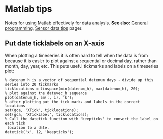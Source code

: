 # Matlab tips

Notes for using Matlab effectively for data analysis. **See also:**
[General programming](programming.md), [Sensor data tips](sensordata_notes.md) pages

## Put date ticklabels on an X-axis

When plotting a timeseries it is often hard to tell when the data is
from because it is easier to plot against a sequential or decimal day,
rather than month, day, year, etc. This puts useful tickmarks and labels
on a timeseries plot:

~~~{.matlab}
% datenum_h is a vector of sequential datenum days - divide up this series into 20 tickmarks
ticklocations = linspace(min(datenum_h), max(datenum_h), 20);
% plot against the datevec_h sequence 
plot(datenum_h, sm(:, i), 'k');
% after plotting put the tick marks and labels in the correct locations
set(gca, 'XTick', ticklocations);
set(gca, 'XTickLabel', ticklocations);
% Call the datetick function with 'keepticks' to convert the label on each tick 
 location to a date.
datetick('x', 12, 'keepticks');
~~~
